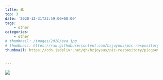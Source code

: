 ```yaml
---
title: 此
top: 3
date: '2020-12-31T23:59:00+08:00'
tags:
    - other
categories:
    - other
# thumbnail: /images/2020/eva.jpg
# thumbnail: https://raw.githubusercontent.com/hzjoyous/pic-respository/master/picgoeva.jpg
thumbnail: https://cdn.jsdelivr.net/gh/hzjoyous/pic-respository/picgoeva.jpg


---
```


<!-- ![](https://raw.githubusercontent.com/hzjoyous/pic-respository/master/picgoevaII.jpg) -->
![](https://cdn.jsdelivr.net/gh/hzjoyous/pic-respository/picgoevaII.jpg)

<!-- ![](/images/2020/evaII.jpg) -->